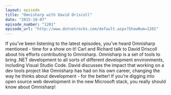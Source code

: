 ```yaml
---
layout: episode
title: "Omnisharp with David Driscoll"
date: "2015-10-07"
episode_number: "1201"
episode_url: "http://www.dotnetrocks.com/default.aspx?ShowNum=1201"
---
```


If you've been listening to the latest episodes, you've heard Omnisharp mentioned - time for a show on it! Carl and Richard talk to David Driscoll about his efforts contributing to Omnisharp. Omnisharp is a set of tools to bring .NET development to all sorts of different development environments, including Visual Studio Code. David discusses the impact that working on a dev tools project like Omnisharp has had on his own career, changing the way he thinks about development - for the better! If you're digging into open source web development in the new Microsoft stack, you really should know about Omnisharp!
